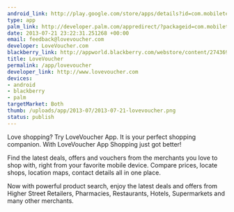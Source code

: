 ```yaml
--- 
android_link: http://play.google.com/store/apps/details?id=com.mobileteck.lovevoucher
type: app
palm_link: http://developer.palm.com/appredirect/?packageid=com.mobileteck.lovevoucher
date: 2013-07-21 23:22:31.251268 +00:00
email: feedback@lovevoucher.com
developer: LoveVoucher.com
blackberry_link: http://appworld.blackberry.com/webstore/content/27436949/?countrycode=GB
title: LoveVoucher
permalink: /app/lovevoucher
developer_link: http://www.lovevoucher.com
devices: 
- android
- blackberry
- palm
targetMarket: Both
thumb: /uploads/app/2013-07/2013-07-21-lovevoucher.png
status: publish
---
```


Love shopping? Try LoveVoucher App. It is your perfect shopping companion. With LoveVoucher App Shopping just got better!

Find the latest deals, offers and vouchers from the merchants you love to shop with, right from your favorite mobile device. Compare prices, locate shops, location maps, contact details all in one place. 

Now with powerful product search, enjoy the latest deals and offers from Higher Street Retailers, Pharmacies, Restaurants, Hotels, Supermarkets and many other merchants.
